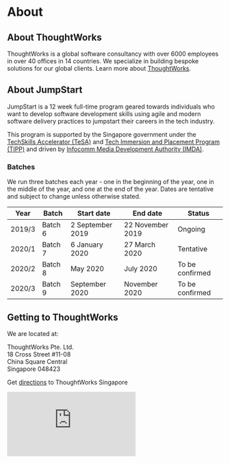 # About

## About ThoughtWorks

ThoughtWorks is a global software consultancy with over 6000 employees in over 40 offices in 14 countries. We specialize in building bespoke solutions for our global clients. Learn more about [ThoughtWorks](https://www.thoughtworks.com/about-us).

## About JumpStart

JumpStart is a 12 week full-time program geared towards individuals who want to develop software development skills using agile and modern software delivery practices to jumpstart their careers in the tech industry.

This program is supported by the Singapore government under the [TechSkills Accelerator (TeSA)](https://www.skillsfuture.sg/tesa) and [Tech Immersion and Placement Program (TIPP)](https://www.imda.gov.sg/imtalent/programmes/tipp) and driven by [Infocomm Media Development Authority (IMDA)](https://www2.imda.gov.sg/).

### Batches

We run three batches each year - one in the beginning of the year, one in the middle of the year, and one at the end of the year. Dates are tentative and subject to change unless otherwise stated.

| Year   | Batch   | Start date       | End date         | Status          |
| ------ | ------- | ---------------- | ---------------- | --------------- |
| 2019/3 | Batch 6 | 2 September 2019 | 22 November 2019 | Ongoing         |
| 2020/1 | Batch 7 | 6 January 2020   | 27 March 2020    | Tentative       |
| 2020/2 | Batch 8 | May 2020         | July 2020        | To be confirmed |
| 2020/3 | Batch 9 | September 2020   | November 2020    | To be confirmed |

## Getting to ThoughtWorks

We are located at:

ThoughtWorks Pte. Ltd. <br>
18 Cross Street #11-08 <br>
China Square Central <br>
Singapore 048423

Get [directions](https://citymapper.com/go/2gsa1o916v) to ThoughtWorks Singapore

<iframe src="https://www.google.com/maps/embed?pb=!1m18!1m12!1m3!1d3988.8166300874846!2d103.84492321475389!3d1.2839167990635592!2m3!1f0!2f0!3f0!3m2!1i1024!2i768!4f13.1!3m3!1m2!1s0x31da190c8e718395%3A0x94ca907adf20ca6!2sChina%20Square%20Central!5e0!3m2!1sen!2ssg!4v1573112834656!5m2!1sen!2ssg" frameborder="0" style="border:0;" allowfullscreen=""></iframe>
